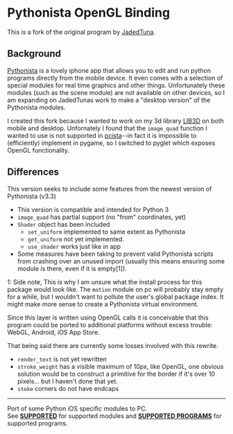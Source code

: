 Pythonista OpenGL Binding
==========================

This is a fork of the original program by [JadedTuna](https://github.com/JadedTuna/pcista).

## Background

[Pythonista](http://omz-software.com/pythonista/) is a lovely iphone app that allows you to edit and run python programs directly from the mobile device. It even comes with a selection of special modules for real time graphics and other things. Unfortunately these modules (such as the scene module) are not available on other devices, so I am expanding on JadedTunas work to make a "desktop version" of the Pythonista modules.

I created this fork because I wanted to work on my 3d library [LIB3D](https://github.com/SamyBencherif/LIB3D) on both mobile and desktop. Unfornately I found that the `image_quad` function I wanted to use is not supported in [pcista]((https://github.com/JadedTuna/pcista))--in fact it is impossible to (efficiently) implement in pygame, so I switched to pyglet which exposes OpenGL functionality.

## Differences

This version seeks to include some features from the newest version of Pythonista (v3.3)

* This version is compatible and intended for Python 3
* `image_quad` has partial support (no "from" coordinates, yet)
* `Shader` object has been included
    * `set_uniform` implemented to same extent as Pythonista
    * `get_uniform` not yet implemented.
    * `use_shader` works just like in app
* Some measures have been taking to prevent valid Pythonista scripts from crashing over an unused import (usually this means ensuring some module is there, even if it is empty[1]). 

1: Side note, This is why I am unsure what the install process for this package would look like. The `motion` module on pc will probably stay empty for a while, but I wouldn't want to pollute the user's global package index. It might make more sense to create a Pythonista virtual environment.

Since this layer is written using OpenGL calls it is conceivable that this program could be ported to additional platforms without excess trouble: WebGL, Android, iOS App Store.

That being said there are currently some losses involved with this rewrite. 

* `render_text` is not yet rewritten
* `stroke_weight` has a visible maximum of 10px, like OpenGL, one obvious solution would be to construct a primitive for the border if it's over 10 pixels... but I haven't done that yet.
* `stoke` corners do not have endcaps

---

Port of some Python iOS specific modules to PC.<br>
See **[SUPPORTED][]** for supported modules and **[SUPPORTED PROGRAMS][]** for supported programs.

[SUPPORTED]: https://github.com/Vik2015/pcista/blob/master/SUPPORTED.md
[SUPPORTED PROGRAMS]: https://github.com/Vik2015/pcista/blob/master/SUPPORTED_PROGRAMS.md

